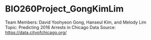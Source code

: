 # BIO260Project_GongKimLim

Team Members: David Yoohyeon Gong, Hanseul Kim, and Melody Lim
Topic: Predicting 2016 Arrests in Chicago
Data Source: https://data.cityofchicago.org/
